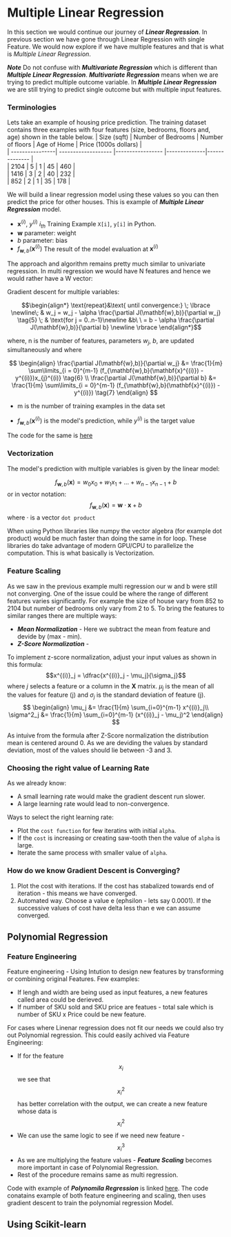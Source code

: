 # Multiple Linear Regression
In this section we would continue our journey of ***Linear Regression***. In previous section we have gone through Linear Regression with single Feature. We would now explore if we have multiple features and that is what is *Multiple Linear Regression*.

***Note*** Do not confuse with ***Multivariate Regression*** which is different than ***Multiple Linear Regression***. ***Multivariate Regression*** means when we are trying to predict multiple outcome variable. In ***Multiple Linear Regression*** we are still trying to predict single outcome but with multiple input features.

### Terminologies
Lets take an example of housing price prediction. The training dataset contains three examples with four features (size, bedrooms, floors and, age) shown in the table below.
| Size (sqft) | Number of Bedrooms  | Number of floors | Age of  Home | Price (1000s dollars)  |   
| ----------------| ------------------- |----------------- |--------------|-------------- |  
| 2104            | 5                   | 1                | 45           | 460           |  
| 1416            | 3                   | 2                | 40           | 232           |  
| 852             | 2                   | 1                | 35           | 178           |  

We will build a linear regression model using these values so you can then predict the price for other houses. This is example of ***Multiple Linear Regression*** model.

* $\mathbf{x}^{(i)}$, $y^{(i)}$ $i_{th}$ Training Example  `X[i]`, `y[i]` in Python.
* $\mathbf{w}$   parameter: weight
* $b$           parameter: bias
* $f_{\mathbf{w},b}(\mathbf{x}^{(i)})$ The result of the model evaluation at $\mathbf{x}^{(i)}$

The approach and algorithm remains pretty much similar to univariate regression. In multi regression we would have N features and hence we would rather have a W vector:

Gradient descent for multiple variables:

$$\begin{align*} \text{repeat}&\text{ until convergence:} \; \lbrace \newline\;
& w_j = w_j -  \alpha \frac{\partial J(\mathbf{w},b)}{\partial w_j} \tag{5}  \; & \text{for j = 0..n-1}\newline
&b\ \ = b -  \alpha \frac{\partial J(\mathbf{w},b)}{\partial b}  \newline \rbrace
\end{align*}$$

where, n is the number of features, parameters $w_j$,  $b$, are updated simultaneously and where  

$$
\begin{align}
\frac{\partial J(\mathbf{w},b)}{\partial w_j}  &= \frac{1}{m} \sum\limits_{i = 0}^{m-1} (f_{\mathbf{w},b}(\mathbf{x}^{(i)}) - y^{(i)})x_{j}^{(i)} \tag{6}  \\
\frac{\partial J(\mathbf{w},b)}{\partial b}  &= \frac{1}{m} \sum\limits_{i = 0}^{m-1} (f_{\mathbf{w},b}(\mathbf{x}^{(i)}) - y^{(i)}) \tag{7}
\end{align}
$$
* m is the number of training examples in the data set

    
*  $f_{\mathbf{w},b}(\mathbf{x}^{(i)})$ is the model's prediction, while $y^{(i)}$ is the target value

The code for the same is [here]()

### Vectorization
The model's prediction with multiple variables is given by the linear model:

$$f_{\mathbf{w},b}(\mathbf{x}) =  w_0x_0 + w_1x_1 +... + w_{n-1}x_{n-1} + b $$
or in vector notation:
$$f_{\mathbf{w},b}(\mathbf{x}) = \mathbf{w} \cdot \mathbf{x} + b $$ 
where $\cdot$ is a vector `dot product`

When using Python libraries like numpy the vector algebra (for example dot product) would be much faster than doing the same in for loop. These libraries do take advantage of modern GPU/CPU to parallelize the computation. This is what basically is Vectorization. 

### Feature Scaling
As we saw in the previous example multi regression our w and b were still not converging. One of the issue could be where the range of different features varies significantly. For example the size of house vary from 852 to 2104 but number of bedrooms only vary from 2 to 5.
To bring the features to similar ranges there are multiple ways:
* ***Mean Normalization*** - Here we subtract the mean from feature and devide by (max - min). 
* ***Z-Score Normalization***  - 

To implement z-score normalization, adjust your input values as shown in this formula:
$$x^{(i)}_j = \dfrac{x^{(i)}_j - \mu_j}{\sigma_j}$$ 
where $j$ selects a feature or a column in the $\mathbf{X}$ matrix. $µ_j$ is the mean of all the values for feature (j) and $\sigma_j$ is the standard deviation of feature (j).
$$
\begin{align}
\mu_j &= \frac{1}{m} \sum_{i=0}^{m-1} x^{(i)}_j\\
\sigma^2_j &= \frac{1}{m} \sum_{i=0}^{m-1} (x^{(i)}_j - \mu_j)^2
\end{align}
$$

As intuive from the formula after Z-Score normalization the distribution mean is centered around 0. As we are deviding the values by standard deviation, most of the values should lie between -3 and 3. 

### Choosing the right value of Learning Rate
As we already know:
* A small learning rate would make the gradient descent run slower.
* A large learning rate would lead to non-convergence.

Ways to select the right learning rate:

* Plot the `cost function` for few iteratins with initial `alpha`.
* If the `cost` is increasing or creating saw-tooth then the value of `alpha` is large.
* Iterate the same process with smaller value of `alpha`.

### How do we know Gradient Descent is Converging?
1. Plot the cost with iterations. If the cost has stabalized towards end of iteration - this means we have converged.
2. Automated way. Choose a value e (ephsilon - lets say 0.0001). If the successive values of cost have delta less than e we can assume converged.


## Polynomial Regression

### Feature Engineering
Feature engineering  - Using Intution to design new features by transforming or combining original Features. Few examples:
* If lengh and width are being used as input features, a new features called area could be derieved.
* If number of SKU sold and SKU price are featues - total sale which is number of SKU x Price could be new feature.

For cases where Linenar regression does not fit our needs we could also try out Polynomial regression. This could easily achived via Feature Engineering:

* If for the feature $$x_i$$ we see that $$x_i^2$$ has better correlation with the output, we can create a new feature whose data is $$x_i^2$$
* We can use the same logic to see if we need new feature - $$x_i^3$$
* As we are multiplying the feature values - ***Feature Scaling*** becomes more important in case of Polynomial Regression.
* Rest of the procedure remains same as multi regression.

Code with example of ***Polynomila Regression*** is linked [here](). The code conatains example of both feature engineering and scaling, then uses gradient descent to train the polynomial regression Model.

## Using Scikit-learn

